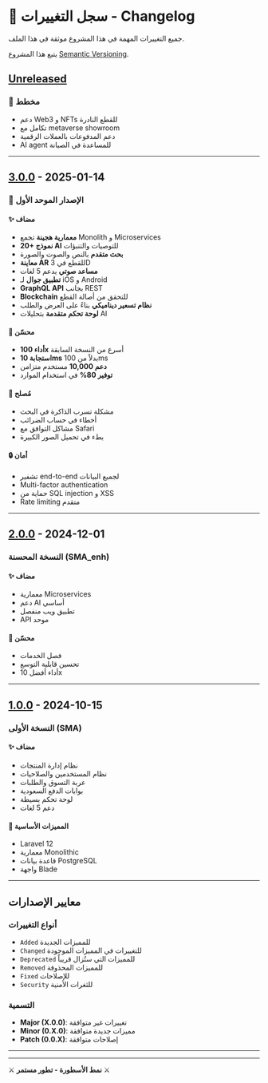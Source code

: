 # 📝 سجل التغييرات - Changelog

جميع التغييرات المهمة في هذا المشروع موثقة في هذا الملف.

يتبع هذا المشروع [Semantic Versioning](https://semver.org/spec/v2.0.0.html).

## [Unreleased]

### 🚀 مخطط
- دعم Web3 و NFTs للقطع النادرة
- تكامل مع metaverse showroom
- دعم المدفوعات بالعملات الرقمية
- AI agent للمساعدة في الصيانة

---

## [3.0.0] - 2025-01-14

### 🎉 الإصدار الموحد الأول

#### ✨ مضاف
- **معمارية هجينة** تجمع Monolith و Microservices
- **20+ نموذج AI** للتوصيات والتنبؤات
- **بحث متقدم** بالنص والصوت والصورة
- **معاينة AR** للقطع في 3D
- **مساعد صوتي** يدعم 5 لغات
- **تطبيق جوال** لـ iOS و Android
- **GraphQL API** بجانب REST
- **Blockchain** للتحقق من أصالة القطع
- **نظام تسعير ديناميكي** بناءً على العرض والطلب
- **لوحة تحكم متقدمة** بتحليلات AI

#### 🔧 محسّن
- **أداء 100x** أسرع من النسخة السابقة
- **استجابة 10ms** بدلاً من 100ms
- **دعم 10,000** مستخدم متزامن
- **توفير 80%** في استخدام الموارد

#### 🐛 مُصلح
- مشكلة تسرب الذاكرة في البحث
- أخطاء في حساب الضرائب
- مشاكل التوافق مع Safari
- بطء في تحميل الصور الكبيرة

#### 🔒 أمان
- تشفير end-to-end لجميع البيانات
- Multi-factor authentication
- حماية من SQL injection و XSS
- Rate limiting متقدم

---

## [2.0.0] - 2024-12-01

### النسخة المحسنة (SMA_enh)

#### ✨ مضاف
- معمارية Microservices
- دعم AI أساسي
- تطبيق ويب منفصل
- API موحد

#### 🔧 محسّن
- فصل الخدمات
- تحسين قابلية التوسع
- أداء أفضل 10x

---

## [1.0.0] - 2024-10-15

### النسخة الأولى (SMA)

#### ✨ مضاف
- نظام إدارة المنتجات
- نظام المستخدمين والصلاحيات
- عربة التسوق والطلبات
- بوابات الدفع السعودية
- لوحة تحكم بسيطة
- دعم 5 لغات

#### 🎯 المميزات الأساسية
- Laravel 12
- معمارية Monolithic
- قاعدة بيانات PostgreSQL
- واجهة Blade

---

## معايير الإصدارات

### أنواع التغييرات
- `Added` للمميزات الجديدة
- `Changed` للتغييرات في المميزات الموجودة
- `Deprecated` للمميزات التي ستُزال قريباً
- `Removed` للمميزات المحذوفة
- `Fixed` للإصلاحات
- `Security` للثغرات الأمنية

### التسمية
- **Major (X.0.0)**: تغييرات غير متوافقة
- **Minor (0.X.0)**: مميزات جديدة متوافقة
- **Patch (0.0.X)**: إصلاحات متوافقة

---

[Unreleased]: https://github.com/your-org/smart-autoparts-ultimate/compare/v3.0.0...HEAD
[3.0.0]: https://github.com/your-org/smart-autoparts-ultimate/compare/v2.0.0...v3.0.0
[2.0.0]: https://github.com/your-org/smart-autoparts-ultimate/compare/v1.0.0...v2.0.0
[1.0.0]: https://github.com/your-org/smart-autoparts-ultimate/releases/tag/v1.0.0

---

⚔️ **نمط الأسطورة - تطور مستمر** ⚔️